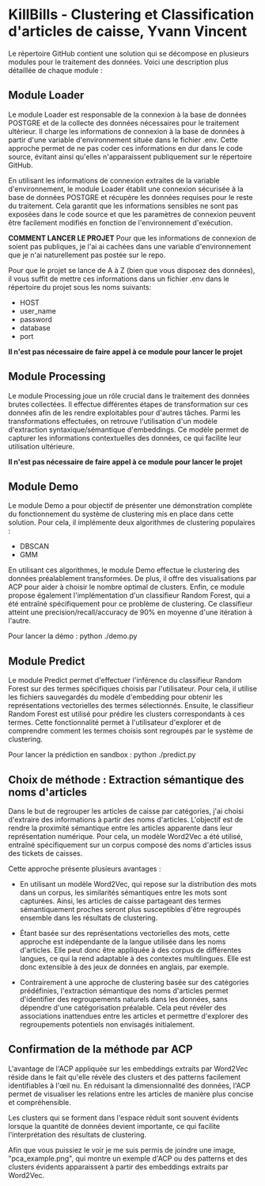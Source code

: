# KillBills - Clustering et Classification d'articles de caisse, Yvann Vincent

Le répertoire GitHub contient une solution qui se décompose en plusieurs modules pour le traitement des données. Voici une description plus détaillée de chaque module :

## Module Loader

Le module Loader est responsable de la connexion à la base de données POSTGRE et de la collecte des données nécessaires pour le traitement ultérieur. Il charge les informations de connexion à la base de données à partir d'une variable d'environnement située dans le fichier .env. Cette approche permet de ne pas coder ces informations en dur dans le code source, évitant ainsi qu'elles n'apparaissent publiquement sur le répertoire GitHub.

En utilisant les informations de connexion extraites de la variable d'environnement, le module Loader établit une connexion sécurisée à la base de données POSTGRE et récupère les données requises pour le reste du traitement. Cela garantit que les informations sensibles ne sont pas exposées dans le code source et que les paramètres de connexion peuvent être facilement modifiés en fonction de l'environnement d'exécution.

**COMMENT LANCER LE PROJET**
Pour que les informations de connexion de soient pas publiques, je l'ai ai cachées dans une variable d'environnement que je n'ai naturellement pas postée sur le repo.

Pour que le projet se lance de A à Z (bien que vous disposez des données), il vous suffit de mettre ces informations dans un fichier .env dans le répertoire du projet sous les noms suivants:

- HOST
- user_name
- password
- database
- port

**Il n'est pas nécessaire de faire appel à ce module pour lancer le projet**

## Module Processing

Le module Processing joue un rôle crucial dans le traitement des données brutes collectées. Il effectue différentes étapes de transformation sur ces données afin de les rendre exploitables pour d'autres tâches. Parmi les transformations effectuées, on retrouve l'utilisation d'un modèle d'extraction syntaxique/sémantique d'embeddings. Ce modèle permet de capturer les informations contextuelles des données, ce qui facilite leur utilisation ultérieure.

**Il n'est pas nécessaire de faire appel à ce module pour lancer le projet**

## Module Demo

Le module Demo a pour objectif de présenter une démonstration complète du fonctionnement du système de clustering mis en place dans cette solution. Pour cela, il implémente deux algorithmes de clustering populaires :

- DBSCAN 
- GMM 

En utilisant ces algorithmes, le module Demo effectue le clustering des données préalablement transformées. De plus, il offre des visualisations par ACP pour aider à choisir le nombre optimal de clusters. Enfin, ce module propose également l'implémentation d'un classifieur Random Forest, qui a été entraîné spécifiquement pour ce problème de clustering. Ce classifieur atteint une precision/recall/accuracy de 90% en moyenne d'une itération à l'autre.

Pour lancer la démo : python ./demo.py

## Module Predict

Le module Predict permet d'effectuer l'inférence du classifieur Random Forest sur des termes spécifiques choisis par l'utilisateur. Pour cela, il utilise les fichiers sauvegardés du modèle d'embedding pour obtenir les représentations vectorielles des termes sélectionnés. Ensuite, le classifieur Random Forest est utilisé pour prédire les clusters correspondants à ces termes. Cette fonctionnalité permet à l'utilisateur d'explorer et de comprendre comment les termes choisis sont regroupés par le système de clustering.

Pour lancer la prédiction en sandbox : python ./predict.py


## Choix de méthode : Extraction sémantique des noms d'articles
Dans le but de regrouper les articles de caisse par catégories, j'ai choisi d'extraire des informations à partir des noms d'articles. L'objectif est de rendre la proximité sémantique entre les articles apparente dans leur représentation numérique. Pour cela, un modèle Word2Vec a été utilisé, entraîné spécifiquement sur un corpus composé des noms d'articles issus des tickets de caisses.

Cette approche présente plusieurs avantages :

- En utilisant un modèle Word2Vec, qui repose sur la distribution des mots dans un corpus, les similarités sémantiques entre les mots sont capturées. Ainsi, les articles de caisse partageant des termes sémantiquement proches seront plus susceptibles d'être regroupés ensemble dans les résultats de clustering.

- Étant basée sur des représentations vectorielles des mots, cette approche est indépendante de la langue utilisée dans les noms d'articles. Elle peut donc être appliquée à des corpus de différentes langues, ce qui la rend adaptable à des contextes multilingues. Elle est donc extensible à des jeux de données en anglais, par exemple.

- Contrairement à une approche de clustering basée sur des catégories prédéfinies, l'extraction sémantique des noms d'articles permet d'identifier des regroupements naturels dans les données, sans dépendre d'une catégorisation préalable. Cela peut révéler des associations inattendues entre les articles et permettre d'explorer des regroupements potentiels non envisagés initialement.

## Confirmation de la méthode par ACP

L'avantage de l'ACP appliquée sur les embeddings extraits par Word2Vec réside dans le fait qu'elle révèle des clusters et des patterns facilement identifiables à l'œil nu. En réduisant la dimensionnalité des données, l'ACP permet de visualiser les relations entre les articles de manière plus concise et compréhensible.

Les clusters qui se forment dans l'espace réduit sont souvent évidents lorsque la quantité de données devient importante, ce qui facilite l'interprétation des résultats de clustering.

Afin que vous puissiez le voir je me suis permis de joindre une image, "pca_example.png", qui montre un exemple d'ACP ou des patterns et des clusters évidents apparaissent à partir des embeddings extraits par Word2Vec.


